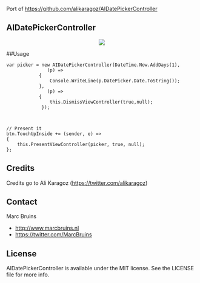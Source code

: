 Port of https://github.com/alikaragoz/AIDatePickerController

AIDatePickerController
--------------------

<p align="center"><img src="https://github.com/alikaragoz/AIDatePickerController/blob/master/github-assets/aidatepickercontroller.gif"/></p>

##Usage

```objc
var picker = new AIDatePickerController(DateTime.Now.AddDays(1),
               (p) => 
			{
				Console.WriteLine(p.DatePicker.Date.ToString());
			},
               (p) =>
			{
				this.DismissViewController(true,null);
			 });


		
// Present it
btn.TouchUpInside += (sender, e) =>
{
	this.PresentViewController(picker, true, null);
};
```
## Credits
Credits go to Ali Karagoz (https://twitter.com/alikaragoz)


## Contact

Marc Bruins
- http://www.marcbruins.nl
- https://twitter.com/MarcBruins

## License

AIDatePickerController is available under the MIT license. See the LICENSE file for more info.
